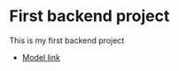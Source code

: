# First backend project

This is my first backend project

- [Model link](https://stackblitz.com/edit/stackblitz-starters-fykgkju3?file=.vscode%2Fhospital_management%2Fhospital.models.js)
